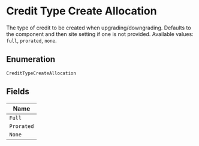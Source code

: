 
# Credit Type Create Allocation

The type of credit to be created when upgrading/downgrading. Defaults to the component and then site setting if one is not provided.
Available values: `full`, `prorated`, `none`.

## Enumeration

`CreditTypeCreateAllocation`

## Fields

| Name |
|  --- |
| `Full` |
| `Prorated` |
| `None` |

